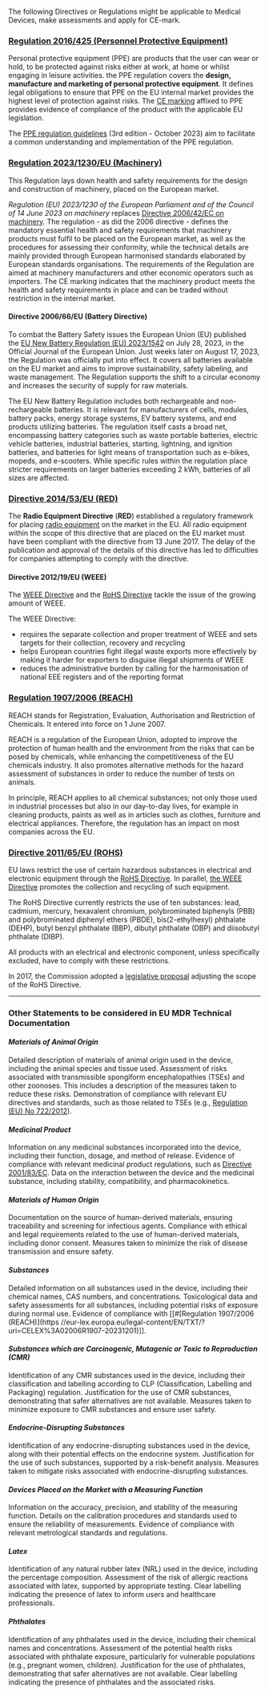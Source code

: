 
The following Directives or Regulations might be applicable to Medical Devices, make assessments and apply for CE-mark.


### [Regulation 2016/425 (Personnel Protective Equipment)](https://eur-lex.europa.eu/legal-content/EN/TXT/?uri=CELEX:32016R0425)

Personal protective equipment (PPE) are products that the user can wear or hold, to be protected against risks either at work, at home or whilst engaging in leisure activities. the PPE regulation covers the **design, manufacture and marketing of personal protective equipment**. It defines legal obligations to ensure that PPE on the EU internal market provides the highest level of protection against risks. The [CE marking](https://single-market-economy.ec.europa.eu/single-market/ce-marking/manufacturers_en) affixed to PPE provides evidence of compliance of the product with the applicable EU legislation.

The [PPE regulation guidelines](https://ec.europa.eu/docsroom/documents/56514) (3rd edition - October 2023) aim to facilitate a common understanding and implementation of the PPE regulation.

### [Regulation 2023/1230/EU (Machinery)](https://eur-lex.europa.eu/eli/reg/2023/1230/oj)

This Regulation lays down health and safety requirements for the design and construction of machinery, placed on the European market.

_Regulation (EU) 2023/1230 of the European Parliament and of the Council of 14 June 2023 on machinery_ replaces [Directive 2006/42/EC on machinery](https://osha.europa.eu/en/legislation/directives/directive-2006-42-ec-of-the-european-parliament-and-of-the-council). The regulation - as did the 2006 directive - defines the mandatory essential health and safety requirements that machinery products must fulfil to be placed on the European market, as well as the procedures for assessing their conformity, while the technical details are mainly provided through European harmonised standards elaborated by European standards organisations. The requirements of the Regulation are aimed at machinery manufacturers and other economic operators such as importers. The CE marking indicates that the machinery product meets the health and safety requirements in place and can be traded without restriction in the internal market.

####  Directive 2006/66/EU (Battery Directive)

To combat the Battery Safety issues the European Union (EU) published the [EU New Battery Regulation (EU) 2023/1542](https://eur-lex.europa.eu/legal-content/EN/TXT/?uri=CELEX%3A02023R1542-20230728) on July 28, 2023, in the Official Journal of the European Union. Just weeks later on August 17, 2023, the Regulation was officially put into effect. It covers all batteries available on the EU market and aims to improve sustainability, safety labeling, and waste management. The Regulation supports the shift to a circular economy and increases the security of supply for raw materials.

The EU New Battery Regulation includes both rechargeable and non-rechargeable batteries. It is relevant for manufacturers of cells, modules, battery packs, energy storage systems, EV battery systems, and end products utilizing batteries. The regulation itself casts a broad net, encompassing battery categories such as waste portable batteries, electric vehicle batteries, industrial batteries, starting, lightning, and ignition batteries, and batteries for light means of transportation such as e-bikes, mopeds, and e-scooters. While specific rules within the regulation place stricter requirements on larger batteries exceeding 2 kWh, batteries of all sizes are affected.

### [Directive 2014/53/EU (RED)](https://eur-lex.europa.eu/eli/dir/2014/53/oj)

The **Radio Equipment Directive** (**RED**) established a regulatory framework for placing [radio equipment](https://single-market-economy.ec.europa.eu/single-market/european-standards/harmonised-standards/radio-equipment_en) on the market in the EU. All radio equipment within the scope of this directive that are placed on the EU market must have been compliant with the directive from 13 June 2017. The delay of the publication and approval of the details of this directive has led to difficulties for companies attempting to comply with the directive.

#### Directive 2012/19/EU (WEEE)

The [WEEE Directive](https://eur-lex.europa.eu/legal-content/EN/TXT/?uri=CELEX:02012L0019-20180704) and the [RoHS Directive](http://eur-lex.europa.eu/legal-content/EN/TXT/?uri=CELEX:02011L0065-20160715) tackle the issue of the growing amount of WEEE.

The WEEE Directive:
- requires the separate collection and proper treatment of WEEE and sets targets for their collection, recovery and recycling
- helps European countries fight illegal waste exports more effectively by making it harder for exporters to disguise illegal shipments of WEEE
- reduces the administrative burden by calling for the harmonisation of national EEE registers and of the reporting format

### [Regulation 1907/2006 (REACH)](https://eur-lex.europa.eu/legal-content/EN/TXT/?uri=CELEX%3A02006R1907-20231201)

REACH stands for Registration, Evaluation, Authorisation and Restriction of Chemicals. It entered into force on 1 June 2007.

REACH is a regulation of the European Union, adopted to improve the protection of human health and the environment from the risks that can be posed by chemicals, while enhancing the competitiveness of the EU chemicals industry. It also promotes alternative methods for the hazard assessment of substances in order to reduce the number of tests on animals. 

In principle, REACH applies to all chemical substances; not only those used in industrial processes but also in our day-to-day lives, for example in cleaning products, paints as well as in articles such as clothes, furniture and electrical appliances. Therefore, the regulation has an impact on most companies across the EU.

### [Directive 2011/65/EU (ROHS)](https://eur-lex.europa.eu/legal-content/EN/TXT/?uri=CELEX%3A02011L0065-20240801)

EU laws restrict the use of certain hazardous substances in electrical and electronic equipment through the [RoHS Directive](http://eur-lex.europa.eu/legal-content/EN/TXT/?uri=CELEX:02011L0065-20160715). In parallel, [the WEEE Directive](https://ec.europa.eu/environment/topics/waste-and-recycling/waste-electrical-and-electronic-equipment-weee_en) promotes the collection and recycling of such equipment.

The RoHS Directive currently restricts the use of ten substances: lead, cadmium, mercury, hexavalent chromium, polybrominated biphenyls (PBB) and polybrominated diphenyl ethers (PBDE), bis(2-ethylhexyl) phthalate (DEHP), butyl benzyl phthalate (BBP), dibutyl phthalate (DBP) and diisobutyl phthalate (DIBP).

All products with an electrical and electronic component, unless specifically excluded, have to comply with these restrictions.

In 2017, the Commission adopted a [legislative proposal](http://eur-lex.europa.eu/legal-content/EN/TXT/?qid=1485526057244&uri=CELEX:52017PC0038) adjusting the scope of the RoHS Directive.


---

### Other Statements to be considered in EU MDR Technical Documentation

#### _Materials of Animal Origin_

Detailed description of materials of animal origin used in the device, including the animal species and tissue used. Assessment of risks associated with transmissible spongiform encephalopathies (TSEs) and other zoonoses. This includes a description of the measures taken to reduce these risks. Demonstration of compliance with relevant EU directives and standards, such as those related to TSEs (e.g., [Regulation (EU) No 722/2012](https://eur-lex.europa.eu/legal-content/en/TXT/?uri=CELEX%3A32012R0722)).

#### _Medicinal Product_

Information on any medicinal substances incorporated into the device, including their function, dosage, and method of release. Evidence of compliance with relevant medicinal product regulations, such as [Directive 2001/83/EC](https://eur-lex.europa.eu/legal-content/en/TXT/?uri=CELEX%3A32001L0083). Data on the interaction between the device and the medicinal substance, including stability, compatibility, and pharmacokinetics.

#### _Materials of Human Origin_

Documentation on the source of human-derived materials, ensuring traceability and screening for infectious agents. Compliance with ethical and legal requirements related to the use of human-derived materials, including donor consent. Measures taken to minimize the risk of disease transmission and ensure safety.

#### _Substances_

Detailed information on all substances used in the device, including their chemical names, CAS numbers, and concentrations. Toxicological data and safety assessments for all substances, including potential risks of exposure during normal use. Evidence of compliance with [[#[Regulation 1907/2006 (REACH)](https //eur-lex.europa.eu/legal-content/EN/TXT/?uri=CELEX%3A02006R1907-20231201)]].

#### _Substances which are Carcinogenic, Mutagenic or Toxic to Reproduction (CMR)_

Identification of any CMR substances used in the device, including their classification and labelling according to CLP (Classification, Labelling and Packaging) regulation. Justification for the use of CMR substances, demonstrating that safer alternatives are not available. Measures taken to minimize exposure to CMR substances and ensure user safety.

#### _Endocrine-Disrupting Substances_

Identification of any endocrine-disrupting substances used in the device, along with their potential effects on the endocrine system. Justification for the use of such substances, supported by a risk-benefit analysis. Measures taken to mitigate risks associated with endocrine-disrupting substances.

#### _Devices Placed on the Market with a Measuring Function_

Information on the accuracy, precision, and stability of the measuring function. Details on the calibration procedures and standards used to ensure the reliability of measurements. Evidence of compliance with relevant metrological standards and regulations.

#### _Latex_

Identification of any natural rubber latex (NRL) used in the device, including the percentage composition. Assessment of the risk of allergic reactions associated with latex, supported by appropriate testing. Clear labelling indicating the presence of latex to inform users and healthcare professionals.

#### _Phthalates_

Identification of any phthalates used in the device, including their chemical names and concentrations. Assessment of the potential health risks associated with phthalate exposure, particularly for vulnerable populations (e.g., pregnant women, children). Justification for the use of phthalates, demonstrating that safer alternatives are not available. Clear labelling indicating the presence of phthalates and the associated risks.
